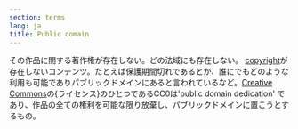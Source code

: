 ```yaml
---
section: terms
lang: ja
title: Public domain
---
```


その作品に関する著作権が存在しない。どの法域にも存在しない。
[copyright](/glossary/ja/terms/copyright/)が存在しないコンテンツ。たとえば保護期間切れであるとか、誰にでもどのような利用も可能でありパブリックドメインにあると言われているなど。[Creative Commons](/glossary/ja/terms/creative-commons/)の{ライセンス}のひとつであるCC0は'public domain dedication' であり、作品の全ての権利を可能な限り放棄し、パブリックドメインに置こうとするもの。
